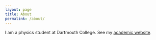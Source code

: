 ```yaml
---
layout: page
title: About
permalink: /about/
---
```


I am a physics student at Dartmouth College. See my [academic website](https://greydanus.github.io/academic_website/index.html).
